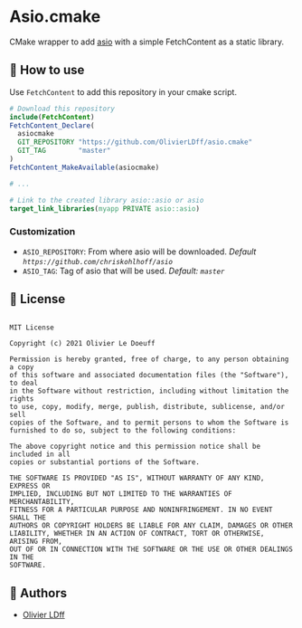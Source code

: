 # Asio.cmake

CMake wrapper to add [asio](https://github.com/chriskohlhoff/asio) with a simple FetchContent as a static library.

## 🚀 How to use

Use `FetchContent` to add this repository in your cmake script.

```cmake
# Download this repository
include(FetchContent)
FetchContent_Declare(
  asiocmake
  GIT_REPOSITORY "https://github.com/OlivierLDff/asio.cmake"
  GIT_TAG        "master"
)
FetchContent_MakeAvailable(asiocmake)

# ...

# Link to the created library asio::asio or asio
target_link_libraries(myapp PRIVATE asio::asio)
```

### Customization

* `ASIO_REPOSITORY`: From where asio will be downloaded. *Default `https://github.com/chriskohlhoff/asio`*
* `ASIO_TAG`: Tag of asio that will be used. *Default: `master`*

## 📄 License

```

MIT License

Copyright (c) 2021 Olivier Le Doeuff

Permission is hereby granted, free of charge, to any person obtaining a copy
of this software and associated documentation files (the "Software"), to deal
in the Software without restriction, including without limitation the rights
to use, copy, modify, merge, publish, distribute, sublicense, and/or sell
copies of the Software, and to permit persons to whom the Software is
furnished to do so, subject to the following conditions:

The above copyright notice and this permission notice shall be included in all
copies or substantial portions of the Software.

THE SOFTWARE IS PROVIDED "AS IS", WITHOUT WARRANTY OF ANY KIND, EXPRESS OR
IMPLIED, INCLUDING BUT NOT LIMITED TO THE WARRANTIES OF MERCHANTABILITY,
FITNESS FOR A PARTICULAR PURPOSE AND NONINFRINGEMENT. IN NO EVENT SHALL THE
AUTHORS OR COPYRIGHT HOLDERS BE LIABLE FOR ANY CLAIM, DAMAGES OR OTHER
LIABILITY, WHETHER IN AN ACTION OF CONTRACT, TORT OR OTHERWISE, ARISING FROM,
OUT OF OR IN CONNECTION WITH THE SOFTWARE OR THE USE OR OTHER DEALINGS IN THE
SOFTWARE.

```

## 👥 Authors

- [Olivier LDff](https://github.com/OlivierLDff/NetTcpJson/blob/main/olivier.ldff@gmail.com)

